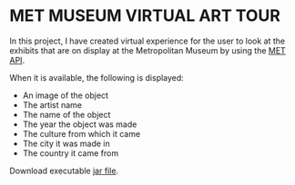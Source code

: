 # MET MUSEUM VIRTUAL ART TOUR


In this project, I have created virtual experience for the user to look at the 
exhibits that are on display at the Metropolitan Museum by using the [MET API](https://metmuseum.github.io/ "Met API").

When it is available, the following is displayed:

* An image of the object
* The artist name
* The name of the object
* The year the object was made
* The culture from which it came
* The city it was made in
* The country it came from

Download executable [jar file]().